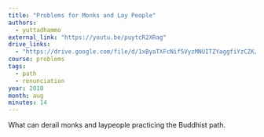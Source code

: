 ```yaml
---
title: "Problems for Monks and Lay People"
authors:
  - yuttadhammo
external_link: "https://youtu.be/puytcR2XRag"
drive_links:
  - "https://drive.google.com/file/d/1xByaTXFcNif5VyzMNUITZYaggfiYzCZK/view?usp=sharing"
course: problems
tags:
  - path
  - renunciation
year: 2010
month: aug
minutes: 14
---
```


What can derail monks and laypeople practicing the Buddhist path.
